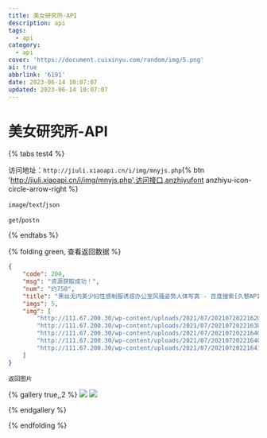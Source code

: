 ```yaml
---
title: 美女研究所-API
description: api
tags:
  - api
category:
  - api
cover: 'https://document.cuixinyu.com/random/img/5.png'
ai: true
abbrlink: '6191'
date: 2023-06-14 10:07:07
updated: 2023-06-14 10:07:07
---
```


# 美女研究所-API

{% tabs test4 %}
<!-- tab 访问地址-->
访问地址：`http://jiuli.xiaoapi.cn/i/img/mnyjs.php`{% btn 'http://jiuli.xiaoapi.cn/i/img/mnyjs.php',访问接口,anzhiyufont anzhiyu-icon-circle-arrow-right %}
<!-- endtab -->

<!-- tab 返回格式-->
`image`/`text`/`json`
<!-- endtab -->

<!-- tab 请求格式 -->
`get`/`postn`
<!-- endtab -->
{% endtabs %}

{% folding green, 查看返回数据 %}

```json
{
    "code": 200,
    "msg": "资源获取成功！",
    "num": "约750",
    "title": "黑丝无内美少妇性感制服诱惑办公室风骚姿势人体写真 - 百度搜索[久黎API]更多精彩内容不容错过。",
    "imgs": 5,
    "img": [
        "http://111.67.200.30/wp-content/uploads/2021/07/2021072022162051.jpg",
        "http://111.67.200.30/wp-content/uploads/2021/07/2021072022163835.jpg",
        "http://111.67.200.30/wp-content/uploads/2021/07/2021072022164018.jpg",
        "http://111.67.200.30/wp-content/uploads/2021/07/2021072022164054.jpg",
        "http://111.67.200.30/wp-content/uploads/2021/07/2021072022164141.jpg"
    ]
}
```

`返回图片`

{% gallery true,,2 %}
![](https://img01.anheyu.com/useruploads/0/2023/06/15/648b12c247c1a.jpg)
![](https://img01.anheyu.com/useruploads/0/2023/06/15/648b13079bc8e.jpg)

{% endgallery %}

{% endfolding %}

